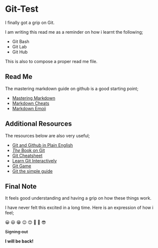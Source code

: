 # Git-Test

I finally got a grip on Git.

I am writing this read me as a reminder on how i learnt the following;

* Git Bash
* Git Lab
* Git Hub

This is also to compose a proper read me file.

## Read Me

The mastering markdown guide on github is a good starting point;

* [Mastering Markdown](https://guides.github.com/features/mastering-markdown/)
* [Markdown Cheats](https://www.markdownguide.org/cheat-sheet/)
* [Markdown Emoji](https://github.com/ikatyang/emoji-cheat-sheet/blob/master/README.md)

## Additional Resources

The resources below are also very useful;

* [Git and Github in Plain English](https://blog.red-badger.com/2016/11/29/gitgithub-in-plain-english)
* [_The_ Book on Git](https://book.git-scm.com/book/en/v2)
* [Git Cheatsheet](https://github.com/0nn0/git-basics-cheatsheet)
* [Learn Git Interactively](https://www.katacoda.com/courses/git)
* [Git Game](https://github.com/git-game/git-game)
* [Git the simple guide](https://rogerdudler.github.io/git-guide/)

## Final Note

It feels good understanding and having a grip on how these things work.

I have never felt this excited in a long time. Here is an expression of how i feel;

:grinning: :smiley: :grin: :wink: :blush: :star_struck: :hugs: :sunglasses:

~~Signing out~~

**I will be back!**
